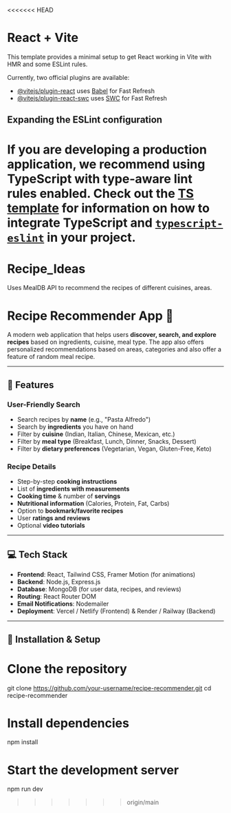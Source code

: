 <<<<<<< HEAD
# React + Vite

This template provides a minimal setup to get React working in Vite with HMR and some ESLint rules.

Currently, two official plugins are available:

- [@vitejs/plugin-react](https://github.com/vitejs/vite-plugin-react/blob/main/packages/plugin-react) uses [Babel](https://babeljs.io/) for Fast Refresh
- [@vitejs/plugin-react-swc](https://github.com/vitejs/vite-plugin-react/blob/main/packages/plugin-react-swc) uses [SWC](https://swc.rs/) for Fast Refresh

## Expanding the ESLint configuration

If you are developing a production application, we recommend using TypeScript with type-aware lint rules enabled. Check out the [TS template](https://github.com/vitejs/vite/tree/main/packages/create-vite/template-react-ts) for information on how to integrate TypeScript and [`typescript-eslint`](https://typescript-eslint.io) in your project.
=======
# Recipe_Ideas
Uses MealDB API to recommend the recipes of different cuisines, areas.

# Recipe Recommender App 🍴

A modern web application that helps users **discover, search, and explore recipes** based on ingredients, cuisine, meal type. The app also offers personalized recommendations based on areas, categories and also offer a feature of random meal recipe.

---

## 🌟 Features

### **User-Friendly Search**
- Search recipes by **name** (e.g., "Pasta Alfredo")
- Search by **ingredients** you have on hand
- Filter by **cuisine** (Indian, Italian, Chinese, Mexican, etc.)
- Filter by **meal type** (Breakfast, Lunch, Dinner, Snacks, Dessert)
- Filter by **dietary preferences** (Vegetarian, Vegan, Gluten-Free, Keto)


### **Recipe Details**
- Step-by-step **cooking instructions**
- List of **ingredients with measurements**
- **Cooking time** & number of **servings**
- **Nutritional information** (Calories, Protein, Fat, Carbs)
- Option to **bookmark/favorite recipes**
- User **ratings and reviews**
- Optional **video tutorials**

---

## 💻 Tech Stack
- **Frontend**: React, Tailwind CSS, Framer Motion (for animations)
- **Backend**: Node.js, Express.js
- **Database**: MongoDB (for user data, recipes, and reviews)
- **Routing**: React Router DOM
- **Email Notifications**: Nodemailer
- **Deployment**: Vercel / Netlify (Frontend) & Render / Railway (Backend)

---

## 🚀 Installation & Setup

# Clone the repository
git clone https://github.com/your-username/recipe-recommender.git
cd recipe-recommender

# Install dependencies
npm install

# Start the development server
npm run dev


>>>>>>> origin/main
